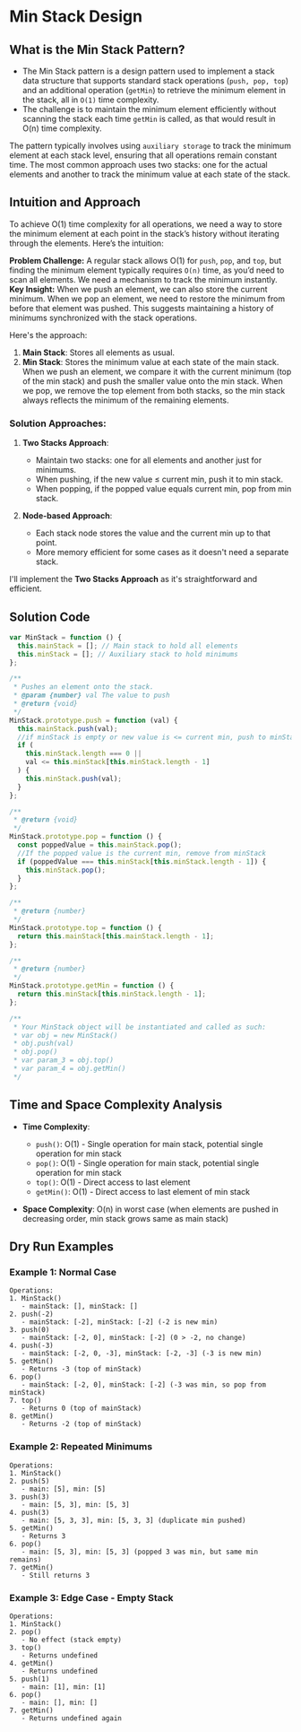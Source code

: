 # Min Stack Design

## What is the Min Stack Pattern?

- The Min Stack pattern is a design pattern used to implement a stack data structure that supports standard stack operations (`push, pop, top`) and an additional operation (`getMin`) to retrieve the minimum element in the stack, all in `O(1)` time complexity.
- The challenge is to maintain the minimum element efficiently without scanning the stack each time `getMin` is called, as that would result in O(n) time complexity.

The pattern typically involves using `auxiliary storage` to track the minimum element at each stack level, ensuring that all operations remain constant time.
The most common approach uses two stacks: one for the actual elements and another to track the minimum value at each state of the stack.

## Intuition and Approach

To achieve O(1) time complexity for all operations, we need a way to store the minimum element at each point in the stack’s history without iterating through the elements. Here’s the intuition:

**Problem Challenge:** A regular stack allows O(1) for `push`, `pop`, and `top`, but finding the minimum element typically requires `O(n)` time, as you’d need to scan all elements. We need a mechanism to track the minimum instantly.
**Key Insight:** When we push an element, we can also store the current minimum. When we pop an element, we need to restore the minimum from before that element was pushed. This suggests maintaining a history of minimums synchronized with the stack operations.

Here's the approach:

1. **Main Stack**: Stores all elements as usual.
2. **Min Stack**: Stores the minimum value at each state of the main stack. When we push an element, we compare it with the current minimum (top of the min stack) and push the smaller value onto the min stack. When we pop, we remove the top element from both stacks, so the min stack always reflects the minimum of the remaining elements.

### Solution Approaches:

1. **Two Stacks Approach**:

   - Maintain two stacks: one for all elements and another just for minimums.
   - When pushing, if the new value ≤ current min, push it to min stack.
   - When popping, if the popped value equals current min, pop from min stack.

2. **Node-based Approach**:
   - Each stack node stores the value and the current min up to that point.
   - More memory efficient for some cases as it doesn't need a separate stack.

I'll implement the **Two Stacks Approach** as it's straightforward and efficient.

## Solution Code

```javascript
var MinStack = function () {
  this.mainStack = []; // Main stack to hold all elements
  this.minStack = []; // Auxiliary stack to hold minimums
};

/**
 * Pushes an element onto the stack.
 * @param {number} val The value to push
 * @return {void}
 */
MinStack.prototype.push = function (val) {
  this.mainStack.push(val);
  //if minStack is empty or new value is <= current min, push to minStack
  if (
    this.minStack.length === 0 ||
    val <= this.minStack[this.minStack.length - 1]
  ) {
    this.minStack.push(val);
  }
};

/**
 * @return {void}
 */
MinStack.prototype.pop = function () {
  const poppedValue = this.mainStack.pop();
  //If the popped value is the current min, remove from minStack
  if (poppedValue === this.minStack[this.minStack.length - 1]) {
    this.minStack.pop();
  }
};

/**
 * @return {number}
 */
MinStack.prototype.top = function () {
  return this.mainStack[this.mainStack.length - 1];
};

/**
 * @return {number}
 */
MinStack.prototype.getMin = function () {
  return this.minStack[this.minStack.length - 1];
};

/**
 * Your MinStack object will be instantiated and called as such:
 * var obj = new MinStack()
 * obj.push(val)
 * obj.pop()
 * var param_3 = obj.top()
 * var param_4 = obj.getMin()
 */
```

## Time and Space Complexity Analysis

- **Time Complexity**:

  - `push()`: O(1) - Single operation for main stack, potential single operation for min stack
  - `pop()`: O(1) - Single operation for main stack, potential single operation for min stack
  - `top()`: O(1) - Direct access to last element
  - `getMin()`: O(1) - Direct access to last element of min stack

- **Space Complexity**: O(n) in worst case (when elements are pushed in decreasing order, min stack grows same as main stack)

## Dry Run Examples

### Example 1: Normal Case

```
Operations:
1. MinStack()
   - mainStack: [], minStack: []
2. push(-2)
   - mainStack: [-2], minStack: [-2] (-2 is new min)
3. push(0)
   - mainStack: [-2, 0], minStack: [-2] (0 > -2, no change)
4. push(-3)
   - mainStack: [-2, 0, -3], minStack: [-2, -3] (-3 is new min)
5. getMin()
   - Returns -3 (top of minStack)
6. pop()
   - mainStack: [-2, 0], minStack: [-2] (-3 was min, so pop from minStack)
7. top()
   - Returns 0 (top of mainStack)
8. getMin()
   - Returns -2 (top of minStack)
```

### Example 2: Repeated Minimums

```
Operations:
1. MinStack()
2. push(5)
   - main: [5], min: [5]
3. push(3)
   - main: [5, 3], min: [5, 3]
4. push(3)
   - main: [5, 3, 3], min: [5, 3, 3] (duplicate min pushed)
5. getMin()
   - Returns 3
6. pop()
   - main: [5, 3], min: [5, 3] (popped 3 was min, but same min remains)
7. getMin()
   - Still returns 3
```

### Example 3: Edge Case - Empty Stack

```
Operations:
1. MinStack()
2. pop()
   - No effect (stack empty)
3. top()
   - Returns undefined
4. getMin()
   - Returns undefined
5. push(1)
   - main: [1], min: [1]
6. pop()
   - main: [], min: []
7. getMin()
   - Returns undefined again
```
